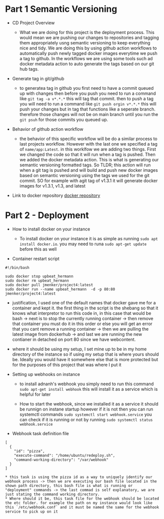 # Part 1 Semantic Versioning

- CD Project Overview
	* What we are doing for this project is the deployment process. This would mean we are pushing our changes to repositories and tagging them appropriately usng semantic versioning to keep everything nice and tidy. We are doing this by using github action workflows to automatically push newly tagged docker images everytime we push a tag to github. In the workflows we are using some tools such ad docker metadata action to auto generate the tags based on our git hub tags.

- Generate tag in git/github
	* to generatea  tag in github you first need to have a commit queued up with changes then before you push you need to run a command like `git tag -a v*.*.*` this will tag that commit. then to push a tag you will need to run a command like `git push orgin v*.*.*` this will push your changes but in tag that functions like a seperate branch. therefore those changes will not be on main branch until you run the `git psuh` for those commits you queued up.

- Behavior of github action workflow
	* the behavior of this specific workflow will be do a similar process to last projects workflow. However with the last one we specified a tag of `name/app:Latest`. in this worklfow we are adding two things. First we changed the code so that it will run when a tag is pushed. Then we added the docker metadata action. This is what is generating our semantic versioning formatted tags. So TLDR; this action will run when a git tag is pushed and will build and push new docker images based on semantic versioning using the tags we used for the git commit. SO for example with agit tag of v1.3.1 it will generate docker images for v1.3.1, v1.3, and latest

- Link to docker repository
[docker repository](https://hub.docker.com/repository/docker/jmenker/project4/general)


# Part 2 - Deployment

- How to install docker on your instance
	* To install docker on your instance it is as simple as running `sudo apt install docker.io`. you may need to runa `sudo apt-get update` before this as well

- Container restart script
```
#!/bin/bash

sudo docker stop upbeat_hermann
sudo docker rm upbeat_hermann
sudo docker pull jmenker/project4:latest
sudo docker run --name upbeat_hermann  -d -p 80:80 jmenker/project4:latest
```
* justification, I used one of the default names that docker gave me for a container and kept it. the first thing in the script is the shebang so that it knows what interpretor to run this code in, in this case that would be bash -> next is to stop the currently running container -> then remove that container you must do it in this order or else you will get an error that you cant remove a running container -> then we are pulling the latest image from dockerhub -> and last we are running the new contianer in detached on port 80 since we have webcontent.

* where it should be using my setup, I set mine up to be in my home directory of the instance so if using my setup that is where yours should be. Ideally you would have it somewhere else that is more protected but for the purposes of this project that was where I put it

- Setting up webhooks on instance
	* to install adnanh's webhook you simply need to run this command `sudo apt-get install webhook` this will install it as a service which is helpful for later

	* How to start the webhook, since we installed it as a service it should be runnign on instane startup however if it is not then you can run systemctl commands	`sudo systemctl start webhook.service` you can check if it is running or not by running `sudo systemctl status webhook.service`

- Webhook task definition file
```
[
  {
    "id": "pizza",
    "execute-command": "/home/ubuntu/redeploy.sh",
    "command-working-directory": "/var/webhook"
  }
]
```

	* this task is using the pizza id as a way to uniquely identify our webhook process -> then we are executing our bash file located in the shown path directory, this bash file is what is running or "deployment" commands -> the last commad is self explanatory, we are just stating the command working directory.
	* Where should it be, this task file for the webhook should be located the etc folder. for example the path on my instance would look like this `/etc/webhook.conf` and it must be named the same for the webhook service to pick up on it
